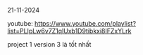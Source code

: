 
21-11-2024

youtube: https://www.youtube.com/playlist?list=PLIpLw6v7Z1qlUxb1D9tibkxi8IFZxYLrk

project 1 version 3 là tốt nhất 
